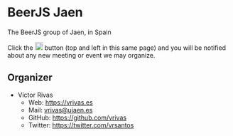 # BeerJS Jaen

The BeerJS group of Jaen, in Spain

Click the <img src="http://beerjs.github.io/sf/assets/watch.png" height="18"> button (top and left in this same page) 
and you will be notified about any new meeting or event we may organize.

## Organizer

* Víctor Rivas
  * Web: https://vrivas.es
  * Mail: vrivas@ujaen.es
  * GitHub: https://github.com/vrivas
  * Twitter: https://twitter.com/vrsantos

